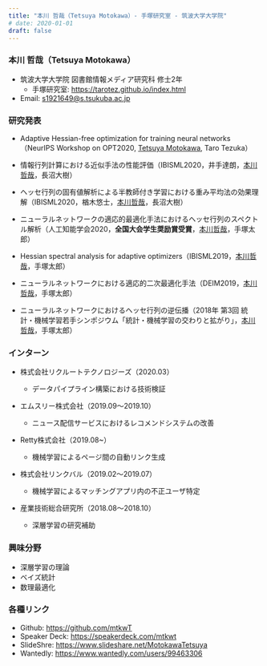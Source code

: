 ```yaml
---
title: "本川 哲哉（Tetsuya Motokawa）- 手塚研究室 - 筑波大学大学院"
# date: 2020-01-01
draft: false
---
```

### 本川 哲哉（Tetsuya Motokawa）
- 筑波大学大学院 図書館情報メディア研究科 修士2年
    - 手塚研究室: https://tarotez.github.io/index.html
- Email: s1921649@s.tsukuba.ac.jp


### 研究発表
- Adaptive Hessian-free optimization for training neural networks（NeurIPS Workshop on OPT2020, <u>Tetsuya Motokawa</u>, Taro Tezuka）

- 情報行列計算における近似手法の性能評価（IBISML2020，井手達朗，<u>本川哲哉</u>，長沼大樹）

- ヘッセ行列の固有値解析による半教師付き学習における重み平均法の効果理解（IBISML2020，楢木悠士，<u>本川哲哉</u>，長沼大樹）

- ニューラルネットワークの適応的最適化⼿法におけるヘッセ⾏列のスペクトル解析（人工知能学会2020，**全国大会学生奨励賞受賞**，<u>本川哲哉</u>，手塚太郎）

- Hessian spectral analysis for adaptive optimizers（IBISML2019，<u>本川哲哉</u>，手塚太郎）

- ニューラルネットワークにおける適応的二次最適化手法（DEIM2019，<u>本川哲哉</u>，手塚太郎）

- ニューラルネットワークにおけるヘッセ行列の逆伝播（2018年 第3回 統計・機械学習若手シンポジウム「統計・機械学習の交わりと拡がり」，<u>本川哲哉</u>，手塚太郎）

### インターン
- 株式会社リクルートテクノロジーズ（2020.03）
    - データパイプライン構築における技術検証

- エムスリー株式会社（2019.09〜2019.10）
    - ニュース配信サービスにおけるレコメンドシステムの改善

- Retty株式会社（2019.08~）
    - 機械学習によるページ間の自動リンク生成

- 株式会社リンクバル（2019.02〜2019.07）
    - 機械学習によるマッチングアプリ内の不正ユーザ特定

- 産業技術総合研究所（2018.08〜2018.10）
    - 深層学習の研究補助

### 興味分野
- 深層学習の理論
- ベイズ統計
- 数理最適化

### 各種リンク
- Github: https://github.com/mtkwT
- Speaker Deck: https://speakerdeck.com/mtkwt
- SlideShre: https://www.slideshare.net/MotokawaTetsuya
- Wantedly: https://www.wantedly.com/users/99463306
